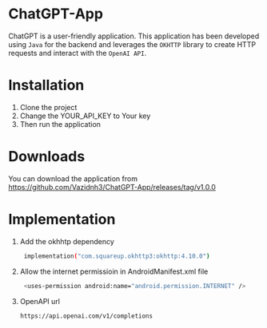 # ChatGPT-App

ChatGPT is a user-friendly application. This application has been developed using `Java` for the backend and leverages the `OKHTTP` library to create HTTP requests and interact with the `OpenAI API`.

# Installation

1. Clone the project
2. Change the YOUR_API_KEY to Your key
3. Then run the application

# Downloads

You can download the application from https://github.com/Vazidnh3/ChatGPT-App/releases/tag/v1.0.0

# Implementation

1. Add the okhhtp dependency
   
     ``` bash
      implementation("com.squareup.okhttp3:okhttp:4.10.0")
     ```
3. Allow the internet permissioin in AndroidManifest.xml file
     ``` bash
      <uses-permission android:name="android.permission.INTERNET" />
     ```
4. OpenAPI url
     ``` bash
     https://api.openai.com/v1/completions
     ```
